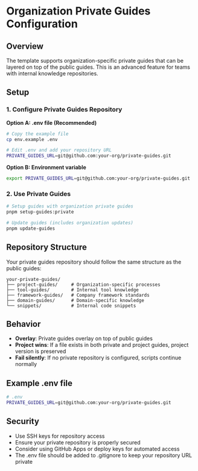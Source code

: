 # Organization Private Guides Configuration

## Overview

The template supports organization-specific private guides that can be layered on top of the public guides. This is an advanced feature for teams with internal knowledge repositories.

## Setup

### 1. Configure Private Guides Repository

**Option A: .env file (Recommended)**
```bash
# Copy the example file
cp env.example .env

# Edit .env and add your repository URL
PRIVATE_GUIDES_URL=git@github.com:your-org/private-guides.git
```

**Option B: Environment variable**
```bash
export PRIVATE_GUIDES_URL=git@github.com:your-org/private-guides.git
```

### 2. Use Private Guides

```bash
# Setup guides with organization private guides
pnpm setup-guides:private

# Update guides (includes organization updates)
pnpm update-guides
```

## Repository Structure

Your private guides repository should follow the same structure as the public guides:

```
your-private-guides/
├── project-guides/     # Organization-specific processes
├── tool-guides/        # Internal tool knowledge
├── framework-guides/   # Company framework standards
├── domain-guides/      # Domain-specific knowledge
└── snippets/           # Internal code snippets
```

## Behavior

- **Overlay**: Private guides overlay on top of public guides
- **Project wins**: If a file exists in both private and project guides, project version is preserved
- **Fail silently**: If no private repository is configured, scripts continue normally

## Example .env file

```bash
# .env
PRIVATE_GUIDES_URL=git@github.com:your-org/private-guides.git
```

## Security

- Use SSH keys for repository access
- Ensure your private repository is properly secured
- Consider using GitHub Apps or deploy keys for automated access
- The .env file should be added to .gitignore to keep your repository URL private 